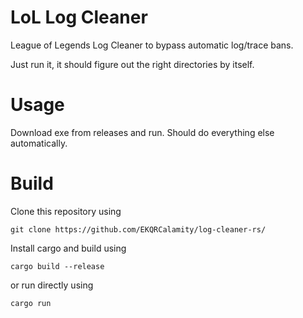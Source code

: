 # LoL Log Cleaner
League of Legends Log Cleaner to bypass automatic log/trace bans.

Just run it, it should figure out the right directories by itself.

# Usage
Download exe from releases and run. Should do everything else automatically.

# Build
Clone this repository using
```
git clone https://github.com/EKQRCalamity/log-cleaner-rs/
```
Install cargo and build using 
```
cargo build --release
```
or run directly using
```
cargo run
```
